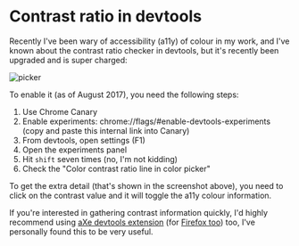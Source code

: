 # Contrast ratio in devtools

Recently I've been wary of accessibility (a11y) of colour in my work, and I've known about the contrast ratio checker in devtools, but it's recently been upgraded and is super charged:

![picker](/images/contrast-picker.png)

<!--more-->

To enable it (as of August 2017), you need the following steps:

1. Use Chrome Canary
2. Enable experiments: chrome://flags/#enable-devtools-experiments (copy and paste this internal link into Canary)
3. From devtools, open settings (F1)
4. Open the experiments panel
5. Hit `shift` seven times (no, I'm not kidding)
6. Check the "Color contrast ratio line in color picker"

To get the extra detail (that's shown in the screenshot above), you need to click on the contrast value and it will toggle the a11y colour information.

If you're interested in gathering contrast information quickly, I'd highly recommend using [aXe devtools extension](https://chrome.google.com/webstore/detail/axe/lhdoppojpmngadmnindnejefpokejbdd) (for [Firefox too](https://addons.mozilla.org/en-GB/firefox/addon/axe-devtools/)) too, I've personally found this to be very useful.

